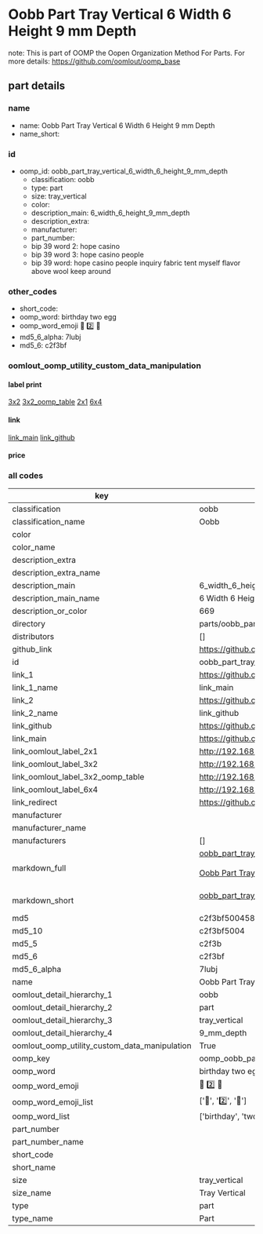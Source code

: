 # Oobb Part Tray Vertical 6 Width 6 Height 9 mm Depth  

note: This is part of OOMP the Oopen Organization Method For Parts. For more details: https://github.com/oomlout/oomp_base

##  part details
  







### name
* name: Oobb Part Tray Vertical 6 Width 6 Height 9 mm Depth
* name_short: 
### id
* oomp_id: oobb_part_tray_vertical_6_width_6_height_9_mm_depth
  * classification: oobb
  * type: part
  * size: tray_vertical
  * color: 
  * description_main: 6_width_6_height_9_mm_depth
  * description_extra: 
  * manufacturer: 
  * part_number: 
  * bip 39 word 2: hope casino
  * bip 39 word 3: hope casino people
  * bip 39 word: hope casino people inquiry fabric tent myself flavor above wool keep around

### other_codes
* short_code: 
* oomp_word: birthday two egg
* oomp_word_emoji :birthday: :two: :egg:
* md5_6_alpha: 7lubj
* md5_6: c2f3bf






### oomlout_oomp_utility_custom_data_manipulation
#### label print
[3x2](http://192.168.1.245:1112/?label=oomp%207lubj)
[3x2_oomp_table](http://192.168.1.108:1112/?label=oomp%207lubj)
[2x1](http://192.168.1.242:1112/?label=oomp%207lubj)
[6x4](http://192.168.1.55:1112/?label=oomp%207lubj)    

#### link

[link_main](https://github.com/oomlout/oomlout_oomp_version_1_messy/tree/main/parts/oobb_part_tray_vertical_6_width_6_height_9_mm_depth) [link_github](https://github.com/oomlout/oomlout_oomp_version_1_messy/tree/main/parts/oobb_part_tray_vertical_6_width_6_height_9_mm_depth)                             

#### price







### all codes 
| key | value |  
| --- | --- |  
| classification | oobb |  
| classification_name | Oobb |  
| color |  |  
| color_name |  |  
| description_extra |  |  
| description_extra_name |  |  
| description_main | 6_width_6_height_9_mm_depth |  
| description_main_name | 6 Width 6 Height 9 mm Depth |  
| description_or_color | 669 |  
| directory | parts/oobb_part_tray_vertical_6_width_6_height_9_mm_depth |  
| distributors | [] |  
| github_link | https://github.com/oomlout/oomlout_oomp_part_src/tree/main/parts/oobb_part_tray_vertical_6_width_6_height_9_mm_depth |  
| id | oobb_part_tray_vertical_6_width_6_height_9_mm_depth |  
| link_1 | https://github.com/oomlout/oomlout_oomp_version_1_messy/tree/main/parts/oobb_part_tray_vertical_6_width_6_height_9_mm_depth |  
| link_1_name | link_main |  
| link_2 | https://github.com/oomlout/oomlout_oomp_version_1_messy/tree/main/parts/oobb_part_tray_vertical_6_width_6_height_9_mm_depth |  
| link_2_name | link_github |  
| link_github | https://github.com/oomlout/oomlout_oomp_version_1_messy/tree/main/parts/oobb_part_tray_vertical_6_width_6_height_9_mm_depth |  
| link_main | https://github.com/oomlout/oomlout_oomp_version_1_messy/tree/main/parts/oobb_part_tray_vertical_6_width_6_height_9_mm_depth |  
| link_oomlout_label_2x1 | http://192.168.1.242:1112/?label=oomp%207lubj |  
| link_oomlout_label_3x2 | http://192.168.1.245:1112/?label=oomp%207lubj |  
| link_oomlout_label_3x2_oomp_table | http://192.168.1.108:1112/?label=oomp%207lubj |  
| link_oomlout_label_6x4 | http://192.168.1.55:1112/?label=oomp%207lubj |  
| link_redirect | https://github.com/oomlout/oomlout_oomp_version_1_messy/tree/main/parts/oobb_part_tray_vertical_6_width_6_height_9_mm_depth |  
| manufacturer |  |  
| manufacturer_name |  |  
| manufacturers | [] |  
| markdown_full | [oobb_part_tray_vertical_6_width_6_height_9_mm_depth](none)<br>[](none)<br>[Oobb Part Tray Vertical 6 Width 6 Height 9 Mm Depth](none)<br><br> |  
| markdown_short | [oobb_part_tray_vertical_6_width_6_height_9_mm_depth](none)<br><br> |  
| md5 | c2f3bf500458b24b7d28b74d4588db6b |  
| md5_10 | c2f3bf5004 |  
| md5_5 | c2f3b |  
| md5_6 | c2f3bf |  
| md5_6_alpha | 7lubj |  
| name | Oobb Part Tray Vertical 6 Width 6 Height 9 mm Depth |  
| oomlout_detail_hierarchy_1 | oobb |  
| oomlout_detail_hierarchy_2 | part |  
| oomlout_detail_hierarchy_3 | tray_vertical |  
| oomlout_detail_hierarchy_4 | 9_mm_depth |  
| oomlout_oomp_utility_custom_data_manipulation | True |  
| oomp_key | oomp_oobb_part_tray_vertical_6_width_6_height_9_mm_depth |  
| oomp_word | birthday two egg |  
| oomp_word_emoji | :birthday: :two: :egg: |  
| oomp_word_emoji_list | [':birthday:', ':two:', ':egg:'] |  
| oomp_word_list | ['birthday', 'two', 'egg'] |  
| part_number |  |  
| part_number_name |  |  
| short_code |  |  
| short_name |  |  
| size | tray_vertical |  
| size_name | Tray Vertical |  
| type | part |  
| type_name | Part |  
